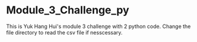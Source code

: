 # Module_3_Challenge_py

This is Yuk Hang Hui's module 3 challenge with 2 python code.
Change the file directory to read the csv file if nesscessary.
